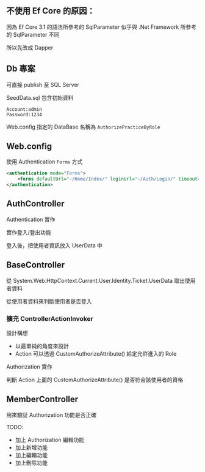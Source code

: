 ﻿## 不使用 Ef Core 的原因：

因為 Ef Core 3.1 的語法所參考的 SqlParameter 似乎與 .Net Framework 所參考的 SqlParameter 不同

所以先改成 Dapper

## Db 專案

可直接 publish 至 SQL Server

SeedData.sql 包含初始資料

```
Account:admin
Password:1234
```

Web.config 指定的 DataBase 名稱為 `AuthorizePracticeByRole`

## Web.config
使用 Authentication `Forms` 方式 
```xml
<authentication mode="Forms">
    <forms defaultUrl="~/Home/Index/" loginUrl="~/Auth/Login/" timeout="30" />
</authentication>
```

## AuthController

Authentication 實作

實作登入/登出功能

登入後，把使用者資訊放入 UserData 中

## BaseController

從 System.Web.HttpContext.Current.User.Identity.Ticket.UserData 取出使用者資料

從使用者資料來判斷使用者是否登入

### 擴充 ControllerActionInvoker

設計構想

- 以最單純的角度來設計
- Action 可以透過 CustomAuthorizeAttribute() 給定允許進入的 Role


Authorization 實作

判斷 Action 上面的 CustomAuthorizeAttribute() 是否符合該使用者的資格

## MemberController

用來驗証 Authorization 功能是否正確

TODO:

- 加上 Authorization 編輯功能
- 加上新增功能
- 加上編輯功能
- 加上刪除功能
